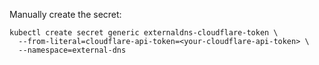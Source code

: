 Manually create the secret:
```
kubectl create secret generic externaldns-cloudflare-token \
  --from-literal=cloudflare-api-token=<your-cloudflare-api-token> \
  --namespace=external-dns
```